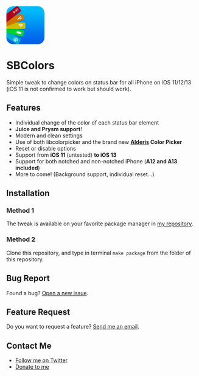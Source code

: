 <img align="center" width=100 src="assets/icon-large.png" alt="SBColors logo">

# SBColors
Simple tweak to change colors on status bar for all iPhone on iOS 11/12/13 (iOS 11 is not confirmed to work but should work).

## Features
- Individual change of the color of each status bar element
- **Juice and Prysm support**!
- Modern and clean settings
- Use of both libcolorpicker and the brand new **[Alderis](https://github.com/hbang/Alderis) Color Picker**
- Reset or disable options
- Support from **iOS 11** (untested) **to iOS 13**
- Support for both notched and non-notched iPhone (**A12 and A13 included**)
- More to come! (Background support, individual reset...)

## Installation
### Method 1
The tweak is available on your favorite package manager in [my repository](https://redentic.dev).

### Method 2
Clone this repository, and type in terminal `make package` from the folder of this repository.

## Bug Report
Found a bug? [Open a new issue](https://github.com/RedenticDev/SBColors/issues/new).

## Feature Request
Do you want to request a feature? [Send me an email](mailto:redenticdev@gmail.com?subject=SBColors%20Feature%20Request).

## Contact Me
- [Follow me on Twitter](https://twitter.com/RedenticDev)
- [Donate to me](https://paypal.me/redenticdev)
